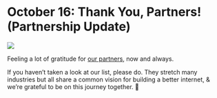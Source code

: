 # October 16: Thank You, Partners! (Partnership Update)

![](threefold__typartners.jpeg  )

Feeling a lot of gratitude for [our partners](https://threefold.io/public/#/partners), now and always.

If you haven’t taken a look at our list, please do. They stretch many industries but all share a common vision for building a better internet, & we’re grateful to be on this journey together. 🙏